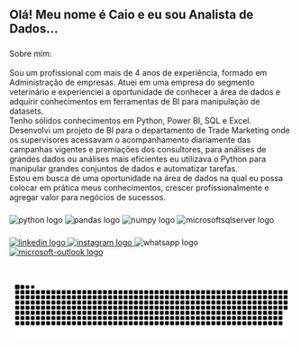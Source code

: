 <h2 align="left">Olá! Meu nome é Caio e eu sou Analista de Dados...</h2>

###

<p align="left">Sobre mim:<br><br>Sou um profissional com mais de 4 anos de experiência, formado em Administração de empresas. Atuei em uma empresa do segmento veterinário e experienciei a oportunidade de conhecer a área de dados e adquirir conhecimentos em ferramentas de BI para manipulação de datasets.<br>Tenho sólidos conhecimentos em Python, Power BI, SQL e Excel. Desenvolvi um projeto de BI para o departamento de Trade Marketing onde os supervisores acessavam o acompanhamento diariamente das campanhas vigentes e premiações dos consultores, para análises de grandes dados ou análises mais eficientes eu utilizava o Python para manipular grandes conjuntos de dados e automatizar tarefas.<br>Estou em busca de uma oportunidade na área de dados na qual eu possa colocar em prática meus conhecimentos, crescer profissionalmente e agregar valor para negócios de sucessos.</p>

###

<div align="left">
  <img src="https://cdn.jsdelivr.net/gh/devicons/devicon/icons/python/python-original.svg" height="30" width="42" alt="python logo"  />
  <img src="https://cdn.jsdelivr.net/gh/devicons/devicon/icons/pandas/pandas-original.svg" height="30" width="42" alt="pandas logo"  />
  <img src="https://cdn.jsdelivr.net/gh/devicons/devicon/icons/numpy/numpy-original.svg" height="30" width="42" alt="numpy logo"  />
  <img src="https://cdn.jsdelivr.net/gh/devicons/devicon/icons/microsoftsqlserver/microsoftsqlserver-plain.svg" height="30" width="42" alt="microsoftsqlserver logo"  />
</div>

###

<div align="left">
  <a href="https://www.linkedin.com/in/caiocesarm" target="_blank">
    <img src="https://img.shields.io/static/v1?message=LinkedIn&logo=linkedin&label=&color=0077B5&logoColor=white&labelColor=&style=for-the-badge" height="35" alt="linkedin logo"  />
  </a>
  <a href="https://www.instagram.com/caioocmartins/" target="_blank">
    <img src="https://img.shields.io/static/v1?message=Instagram&logo=instagram&label=&color=E4405F&logoColor=white&labelColor=&style=for-the-badge" height="35" alt="instagram logo"  />
  </a>
  <img src="https://img.shields.io/static/v1?message=Whatsapp&logo=whatsapp&label=(35)99945-1408&color=25D366&logoColor=white&labelColor=&style=for-the-badge" height="35" alt="whatsapp logo"  />
  <a href="caiocesar202032@hotmail.com" target="_blank">
    <img src="https://img.shields.io/static/v1?message=Outlook&logo=microsoft-outlook&label=caiocesar202032@hotmail.com&color=0078D4&logoColor=white&labelColor=&style=for-the-badge" height="35" alt="microsoft-outlook logo"  />
  </a>
</div>

###

<br clear="both">

<img src="https://raw.githubusercontent.com/CaioCesar27/CaioCesar27/main/snake.svg" alt="Snake animation" />

###

